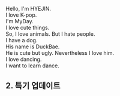 Hello, I'm HYEJIN.  
I love K-pop.  
I'm MyDay.  
I love cute things.  
So, I love animals. But I hate people.  
I have a dog.  
His name is DuckBae.  
He is cute but ugly. Nevertheless I love him.  
I love dancing.  
I want to learn dance.  
## 2. 특기 업데이트